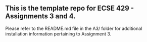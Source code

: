 This is the template repo for ECSE 429 - Assignments 3 and 4.
---
Please refer to the README.md file in the A3/ folder for additional installation information pertaining to Assignment 3.